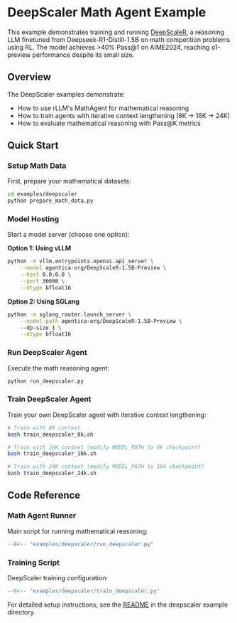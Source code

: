 # DeepScaler Math Agent Example

This example demonstrates training and running [DeepScaleR](https://pretty-radio-b75.notion.site/DeepScaleR-Surpassing-O1-Preview-with-a-1-5B-Model-by-Scaling-RL-19681902c1468005bed8ca303013a4e2), a reasoning LLM finetuned from Deepseek-R1-Distill-1.5B on math competition problems using RL. The model achieves >40% Pass@1 on AIME2024, reaching o1-preview performance despite its small size. 

## Overview

The DeepScaler examples demonstrate:

- How to use rLLM's MathAgent for mathematical reasoning
- How to train agents with iterative context lengthening (8K -> 16K -> 24K)
- How to evaluate mathematical reasoning with Pass@K metrics

## Quick Start

### Setup Math Data

First, prepare your mathematical datasets:

```bash
cd examples/deepscaler
python prepare_math_data.py
```

### Model Hosting

Start a model server (choose one option):

**Option 1: Using vLLM**
```bash
python -m vllm.entrypoints.openai.api_server \
    --model agentica-org/DeepScaleR-1.5B-Preview \
    --host 0.0.0.0 \
    --port 30000 \
    --dtype bfloat16 
```

**Option 2: Using SGLang**
```bash
python -m sglang_router.launch_server \
    --model-path agentica-org/DeepScaleR-1.5B-Preview \ 
    --dp-size 1 \
    --dtype bfloat16
```

### Run DeepScaler Agent

Execute the math reasoning agent:

```bash
python run_deepscaler.py
```

### Train DeepScaler Agent

Train your own DeepScaler agent with iterative context lengthening:

```bash
# Train with 8K context
bash train_deepscaler_8k.sh

# Train with 16K context (modify MODEL_PATH to 8k checkpoint)
bash train_deepscaler_16k.sh

# Train with 24K context (modify MODEL_PATH to 16k checkpoint)
bash train_deepscaler_24k.sh
```

## Code Reference

### Math Agent Runner

Main script for running mathematical reasoning:

```python title="examples/deepscaler/run_deepscaler.py"
--8<-- "examples/deepscaler/run_deepscaler.py"
```

### Training Script

DeepScaler training configuration:

```python title="examples/deepscaler/train_deepscaler.py"
--8<-- "examples/deepscaler/train_deepscaler.py"
```

For detailed setup instructions, see the [README](https://github.com/agentica-project/rllm/blob/main/examples/deepscaler/README.md) in the deepscaler example directory.
